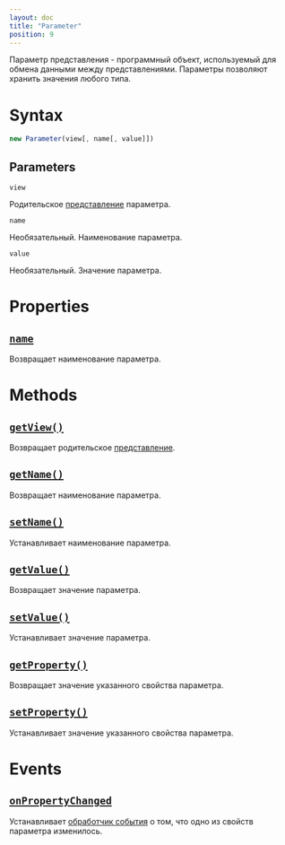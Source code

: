 ```yaml
---
layout: doc
title: "Parameter"
position: 9
---
```


Параметр представления - программный объект, используемый для обмена данными между представлениями.
Параметры позволяют хранить значения любого типа.

# Syntax

```js
new Parameter(view[, name[, value]])
```

## Parameters

`view`

Родительское [представление](../View/) параметра.

`name`

Необязательный. Наименование параметра.

`value`

Необязательный. Значение параметра.

# Properties

## [`name`](Parameter.name/)

Возвращает наименование параметра.

# Methods

## [`getView()`](Parameter.getView/)

Возвращает родительское [представление](../View/).

## [`getName()`](Parameter.getName/)

Возвращает наименование параметра.

## [`setName()`](Parameter.setName/)

Устанавливает наименование параметра.

## [`getValue()`](Parameter.getValue/)

Возвращает значение параметра.

## [`setValue()`](Parameter.setValue/)

Устанавливает значение параметра.

## [`getProperty()`](Parameter.getProperty/)

Возвращает значение указанного свойства параметра.

## [`setProperty()`](Parameter.setProperty/)

Устанавливает значение указанного свойства параметра.

# Events

## [`onPropertyChanged`](Parameter.onPropertyChanged/)

Устанавливает [обработчик события](../Script/) о том, что одно из свойств параметра изменилось.
